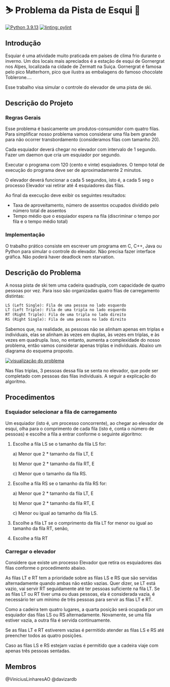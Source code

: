 # ⛷️ Problema da Pista de Esqui 🎿

[![Python 3.9.13](https://img.shields.io/badge/python-3.9.13-blue.svg)](https://www.python.org/downloads/release/python-3913/)
[![linting: pylint](https://img.shields.io/badge/linting-pylint-blue)](https://github.com/PyCQA/pylint)

## Introdução

Esquiar é uma atividade muito praticada em países de clima frio durante o inverno. Um dos locais mais apreciados é a estação de esqui de Gornergrat nos Alpes, localizada na cidade de Zermatt na Suiça. Gornergrat é famosa pelo pico Matterhorn, pico que ilustra as embalagens do famoso chocolate Toblerone....

Esse trabalho visa simular o controle do elevador de uma pista de ski.

## Descrição do Projeto

### Regras Gerais

Esse problema é basicamente um produtos-consumidor com quatro filas. Para simplificar nosso problema vamos considerar uma fila bem grande para não ocorrer transbordamento (consideramos filas com tamanho 20).

Cada esquiador deverá chegar no elevador com intervalo de 1 segundo. Fazer um daemon que cria um
esquiador por segundo.

Executar o programa com 120 (cento e vinte) esquiadores. O tempo total de execução do programa deve ser de aproximadamente 2 minutos.

O elevador deverá funcionar a cada 5 segundos, isto é, a cada 5 seg o processo Elevador vai retirar até 4 esquiadores das filas.

Ao final da execução deve exibir os seguintes resultados:

- Taxa de aproveitamento, número de assentos ocupados dividido pelo número total de assentos
- Tempo médio que o esquiador espera na fila (discriminar o tempo por fila e o tempo médio total)

### Implementação

O trabalho prático consiste em escrever um programa em C, C++, Java ou Python para simular o controle do elevador. Não precisa fazer interface gráfica.
Não poderá haver deadlock nem starvation.

## Descrição do Problema

A nossa pista de ski tem uma cadeira quadrupla, com capacidade de quatro pessoas por vez. Para isso são organizadas quatro filas de carregamento distintas:

``` txt
LS (Left Single): Fila de uma pessoa no lado esquerdo
LT (Left Triple): Fila de uma tripla no lado esquerdo
RT (Right Triple): Fila de uma tripla no lado direito
RS (Right Single): Fila de uma pessoa no lado direito
```

Sabemos que, na realidade, as pessoas não se alinham apenas em triplas e individuais, elas se alinham às vezes em duplas, às vezes em triplas, e às vezes em quadrupla. Isso, no entanto, aumenta a complexidade do nosso problema, então vamos considerar apenas triplas e individuais. Abaixo um diagrama do esquema proposto.

[![visualização do problema](https://i.imgur.com/k0MEkSW.png)](https://i.imgur.com/k0MEkSW.png)

Nas filas triplas, 3 pessoas dessa fila se senta no elevador, que pode ser completado com pessoas das filas individuais. A seguir a explicação do algoritmo.

## Procedimentos

### Esquiador selecionar a fila de carregamento

Um esquiador (isto é, um processo concorrente), ao chegar ao elevador de esqui, olha para o comprimento de cada fila (isto é, conta o número de pessoas) e escolhe a fila a entrar conforme o seguinte algoritmo:

1) Escolhe a fila LS se o tamanho da fila LS for:

    a) Menor que 2 \* tamanho da fila LT, E

    b) Menor que 2 \* tamanho da fila RT, E

    c) Menor que o tamanho da fila RS.

2) Escolhe a fila RS se o tamanho da fila RS for:

    a) Menor que 2 \* tamanho da fila LT, E

    b) Menor que 2 \* tamanho da fila RT, E

    c) Menor ou igual ao tamanho da fila LS.

3) Escolhe a fila LT se o comprimento da fila LT for menor ou igual ao tamanho da fila RT, senão,

4) Escolhe a fila RT

### Carregar o elevador

Considere que existe um processo Elevador que retira os esquiadores das filas conforme o procedimento
abaixo.

As filas LT e RT tem a prioridade sobre as filas LS e RS que são servidas alternadamente quando ambas não
estão vazias. Quer dizer, se LT está vazio, vai servir RT seguidamente até ter pessoas suficiente na fila LT. Se as filas LT ou RT tiver uma ou duas pessoas, ela é considerada vazia, é necessário ter um mínimo de três pessoas para servir as filas LT e RT.

Como a cadeira tem quatro lugares, a quarta posição será ocupada por um esquiador das filas LS ou RS alternadamente. Novamente, se uma fila estiver vazia, a outra fila é servida continuamente.

Se as filas LT e RT estiverem vazias é permitido atender as filas LS e RS até preencher todos as quatro posições.

Caso as filas LS e RS estejam vazias é permitido que a cadeira viaje com apenas três pessoas sentadas.

## Membros

@ViniciusLinharesAO @davizardb
<!-- TODO: fazer readme em ingles -->
<!-- [Leia esta página em português](http....README-pt.md) -->
